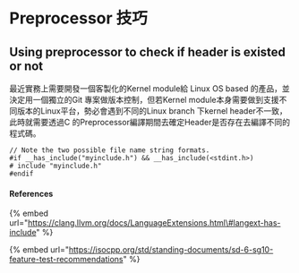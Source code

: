 # Preprocessor 技巧

## Using preprocessor to check if header is existed or not

最近實務上需要開發一個客製化的Kernel module給 Linux OS based 的產品，並決定用一個獨立的Git 專案做版本控制，但若Kernel module本身需要做到支援不同版本的Linux平台，勢必會遇到不同的Linux branch 下kernel header不一致，此時就需要透過C 的Preprocessor編譯期間去確定Header是否存在去編譯不同的程式碼。

```text
// Note the two possible file name string formats.
#if __has_include("myinclude.h") && __has_include(<stdint.h>)
# include "myinclude.h"
#endif
```

#### References

{% embed url="https://clang.llvm.org/docs/LanguageExtensions.html\#langext-has-include" %}

{% embed url="https://isocpp.org/std/standing-documents/sd-6-sg10-feature-test-recommendations" %}



